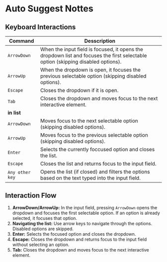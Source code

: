 # Auto Suggest Nottes

## Keyboard Interactions

| **Command**     | **Desscription**                                                                                                                 |
|-----------------|----------------------------------------------------------------------------------------------------------------------------------|
| `ArrowDown`     | When the input field is focused, it opens the dropdown list and focuses the first selectable option (skipping disabled options). |
| `ArrowUp`       | When the dropdown is open, it focuses the previous selectable option (skipping disabled options).                                |
| `Escape`        | Closes the dropdown if it is open.                                                                                               |
| `Tab`           | Closes the dropdown and moves focus to the next interactive element.                                                             |
| **in list**     |                                                                                                                                  |
| `ArrowDown`     | Moves focus to the next selectable option (skipping disabled options).                                                           |
| `ArrowUp`       | Moves focus to the previous selectable option (skipping disabled options).                                                       |
| `Enter`         | Selects the currently foccused option and closes the list.                                                                       |
| `Escape`        | Closes the list and returns focus to the input field.                                                                            |
| `Any other key` | Opens the list (if closed) and filters the options based on the text typed into the input field.                                 |

## Interaction Flow

1. **ArrowDown/ArrowUp:** In the input field, pressing `ArrowDown` opens the dropdown and focuses the first selectable option. If an option is already selected, it focuses that option.
2. **Navigating the list:** Use arrow keys to navigate through the options. Disabled options are skipped.
3. **Enter:** Selects the focused option and closes the dropdown.
4. **Escape:** Closes the dropdown and returns focus to the input field without selecting an option.
5. **Tab:** Closes the dropdown and moves focus to the next interactive element.
